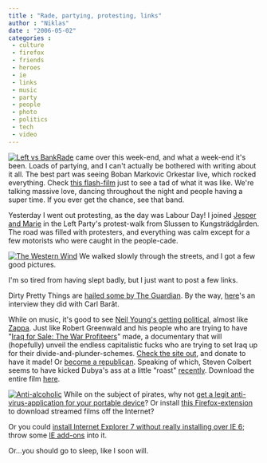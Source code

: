 ```yaml
---
title : "Rade, partying, protesting, links"
author : "Niklas"
date : "2006-05-02"
categories : 
 - culture
 - firefox
 - friends
 - heroes
 - ie
 - links
 - music
 - party
 - people
 - photo
 - politics
 - tech
 - video
---
```


[![Left vs Bank](http://static.flickr.com/50/138492866_64783dbb5d_m.jpg)](https://niklasblog.com/wp-content/plugins/falbum/wp/album.php?show=recent&photo=138492866)[Rade](http://static.flickr.com/23/30070718_4ee4e90ae4.jpg "Muuuud!") came over this week-end, and what a week-end it's been. Loads of partying, and I can't actually be bothered with writing about it all. The best part was seeing Boban Markovic Orkestar live, which rocked everything. Check [this flash-film](http://www.vimeo.com/clip:68777) just to see a tad of what it was like. We're talking massive love, dancing throughout the night and people having a super time. If you ever get the chance, see that band.

Yesterday I went out protesting, as the day was Labour Day! I joined [Jesper and Marie](http://static.flickr.com/52/138490893_5d793473fb.jpg "The family!") in the Left Party's protest-walk from Slussen to Kungsträdgården. The road was filled with protesters, and everything was calm except for a few motorists who were caught in the people-cade.

[![The Western Wind](http://static.flickr.com/45/138493931_5d8efc13f1_m.jpg)](https://niklasblog.com/wp-content/plugins/falbum/wp/album.php?show=recent&photo=138493931) We walked slowly through the streets, and I got a few good pictures.

I'm so tired from having slept badly, but I just want to post a few links.

Dirty Pretty Things are [hailed some by The Guardian](http://arts.guardian.co.uk/filmandmusic/story/0,,1762413,00.html). By the way, [here](http://arts.guardian.co.uk/features/story/0,,1758717,00.html)'s an interview they did with Carl Barât.

While on music, it's good to see [Neil Young's getting political](http://arts.guardian.co.uk/features/story/0,,1764560,00.html), almost like [Zappa](http://www.boingboing.net/2006/04/26/frank_zappas_anticen.html). Just like Robert Greenwald and his people who are trying to have "[Iraq for Sale: The War Profiteers](http://iraqforsale.org)" made, a documentary that will (hopefully) unveil the endless capitalistic fucks who are trying to set Iraq up for their divide-and-plunder-schemes. [Check the site out](http://iraqforsale.org), and donate to have it made! Or [become a republican](http://www.thefrown.com/frowners/becomerepublican.swf). Speaking of which, Steven Colbert seems to have kicked Dubya's ass at a little "roast" [recently](http://onegoodmove.org/1gm/1gmarchive/2006/04/stephen_colbert_2.html). Download the entire film [here](http://www.mininova.org/tor/296239).

[![Anti-alcoholic](http://static.flickr.com/45/138494614_aded775c02_m.jpg)](https://niklasblog.com/wp-content/plugins/falbum/wp/album.php?show=recent&photo=138494614) While on the subject of pirates, why not [get a legit anti-virus-application for your portable device](http://portableapps.com/apps/utilities/antivirus/portable_clamwin)? Or install [this Firefox-extension](https://addons.mozilla.org/firefox/2390) to download streamed films off the Internet?

Or you could [install Internet Explorer 7 without really installing over IE 6](http://googlesystem.blogspot.com/2006/04/test-internet-explorer-7-without.html); throw some [IE add-ons](http://www.ieaddons.com) into it.

Or...you should go to sleep, like I soon will.
